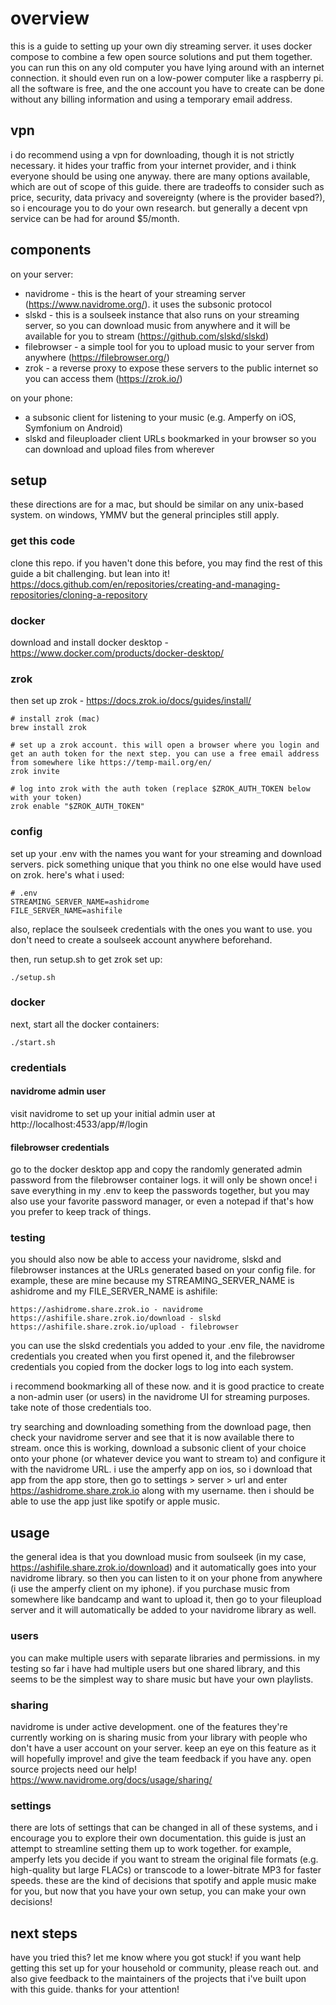 # overview
this is a guide to setting up your own diy streaming server. it uses docker compose to combine a few open source solutions and put them together. you can run this on any old computer you have lying around with an internet connection. it should even run on a low-power computer like a raspberry pi. all the software is free, and the one account you have to create can be done without any billing information and using a temporary email address.

## vpn
i do recommend using a vpn for downloading, though it is not strictly necessary. it hides your traffic from your internet provider, and i think everyone should be using one anyway. there are many options available, which are out of scope of this guide. there are tradeoffs to consider such as price, security, data privacy and sovereignty (where is the provider based?), so i encourage you to do your own research. but generally a decent vpn service can be had for around $5/month.

## components
on your server:
* navidrome - this is the heart of your streaming server (https://www.navidrome.org/). it uses the subsonic protocol
* slskd - this is a soulseek instance that also runs on your streaming server, so you can download music from anywhere and it will be available for you to stream (https://github.com/slskd/slskd)
* filebrowser - a simple tool for you to upload music to your server from anywhere (https://filebrowser.org/)
* zrok - a reverse proxy to expose these servers to the public internet so you can access them (https://zrok.io/)

on your phone:
* a subsonic client for listening to your music (e.g. Amperfy on iOS, Symfonium on Android)
* slskd and fileuploader client URLs bookmarked in your browser so you can download and upload files from wherever

## setup
these directions are for a mac, but should be similar on any unix-based system. on windows, YMMV but the general principles still apply.

### get this code
clone this repo. if you haven't done this before, you may find the rest of this guide a bit challenging. but lean into it! https://docs.github.com/en/repositories/creating-and-managing-repositories/cloning-a-repository

### docker
download and install docker desktop - https://www.docker.com/products/docker-desktop/

### zrok
then set up zrok - https://docs.zrok.io/docs/guides/install/

```
# install zrok (mac)
brew install zrok

# set up a zrok account. this will open a browser where you login and get an auth token for the next step. you can use a free email address from somewhere like https://temp-mail.org/en/
zrok invite

# log into zrok with the auth token (replace $ZROK_AUTH_TOKEN below with your token)
zrok enable "$ZROK_AUTH_TOKEN"
```

### config
set up your .env with the names you want for your streaming and download servers. pick something unique that you think no one else would have used on zrok. here's what i used:

```
# .env
STREAMING_SERVER_NAME=ashidrome
FILE_SERVER_NAME=ashifile
```

also, replace the soulseek credentials with the ones you want to use. you don't need to create a soulseek account anywhere beforehand.

then, run setup.sh to get zrok set up:
```
./setup.sh
```

### docker
next, start all the docker containers:
```
./start.sh
```

### credentials

#### navidrome admin user
visit navidrome to set up your initial admin user at http://localhost:4533/app/#/login

#### filebrowser credentials
go to the docker desktop app and copy the randomly generated admin password from the filebrowser container logs. it will only be shown once! i save everything in my .env to keep the passwords together, but you may also use your favorite password manager, or even a notepad if that's how you prefer to keep track of things.

### testing
you should also now be able to access your navidrome, slskd and filebrowser instances at the URLs generated based on your config file. for example, these are mine because my STREAMING_SERVER_NAME is ashidrome and my FILE_SERVER_NAME is ashifile:
```
https://ashidrome.share.zrok.io - navidrome
https://ashifile.share.zrok.io/download - slskd
https://ashifile.share.zrok.io/upload - filebrowser
```

you can use the slskd credentials you added to your .env file, the navidrome credentials you created when you first opened it, and the filebrowser credentials you copied from the docker logs to log into each system.

i recommend bookmarking all of these now. and it is good practice to create a non-admin user (or users) in the navidrome UI for streaming purposes. take note of those credentials too.

try searching and downloading something from the download page, then check your navidrome server and see that it is now available there to stream. once this is working, download a subsonic client of your choice onto your phone (or whatever device you want to stream to) and configure it with the navidrome URL. i use the amperfy app on ios, so i download that app from the app store, then go to settings > server > url and enter https://ashidrome.share.zrok.io along with my username. then i should be able to use the app just like spotify or apple music.

## usage
the general idea is that you download music from soulseek (in my case, https://ashifile.share.zrok.io/download) and it automatically goes into your navidrome library. so then you can listen to it on your phone from anywhere (i use the amperfy client on my iphone). if you purchase music from somewhere like bandcamp and want to upload it, then go to your fileupload server and it will automatically be added to your navidrome library as well.

### users
you can make multiple users with separate libraries and permissions. in my testing so far i have had multiple users but one shared library, and this seems to be the simplest way to share music but have your own playlists.

### sharing
navidrome is under active development. one of the features they're currently working on is sharing music from your library with people who don't have a user account on your server. keep an eye on this feature as it will hopefully improve! and give the team feedback if you have any. open source projects need our help! https://www.navidrome.org/docs/usage/sharing/

### settings
there are lots of settings that can be changed in all of these systems, and i encourage you to explore their own documentation. this guide is just an attempt to streamline setting them up to work together. for example, amperfy lets you decide if you want to stream the original file formats (e.g. high-quality but large FLACs) or transcode to a lower-bitrate MP3 for faster speeds. these are the kind of decisions that spotify and apple music make for you, but now that you have your own setup, you can make your own decisions!

## next steps
have you tried this? let me know where you got stuck! if you want help getting this set up for your household or community, please reach out. and also give feedback to the maintainers of the projects that i've built upon with this guide. thanks for your attention!
